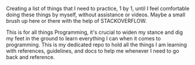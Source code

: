 Creating a list of things that I need to practice, 1 by 1, until I feel comfortable doing these things by myself, without assistance or videos.  Maybe a small brush up here or there with the help of STACKOVERFLOW.

This is for all things Programming, it's crucial to widen my stance and dig my feet in the ground to learn everything I can when it comes to programming. This is my dedicated repo to hold all the things I am learning with references, guidelines, and docs to help me whenever I need to go back and reference.